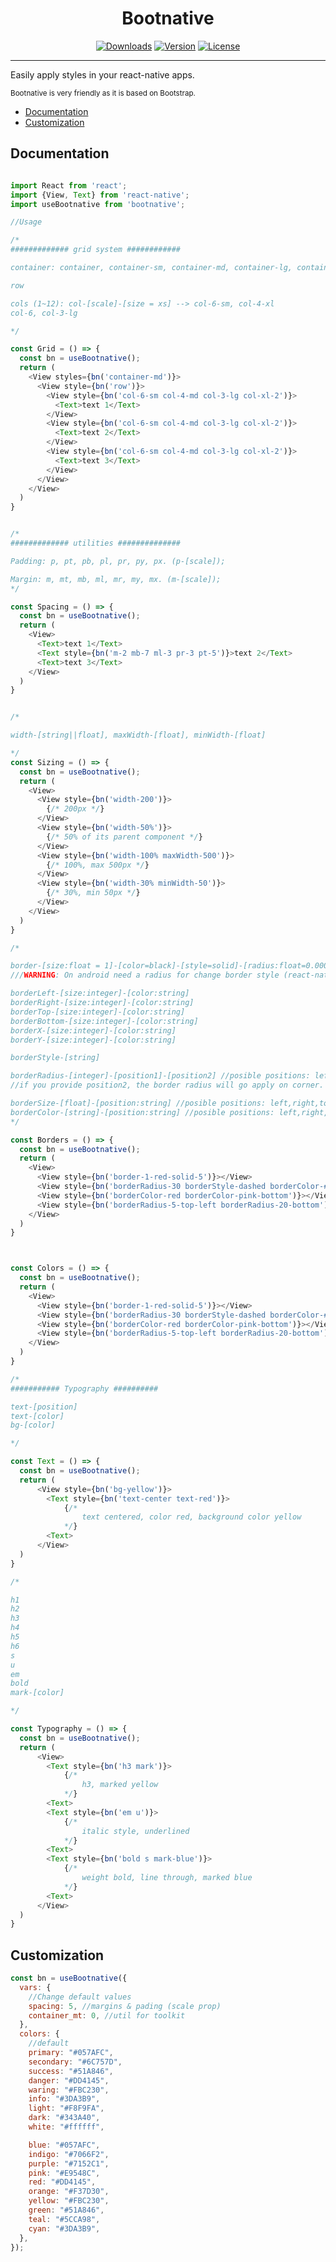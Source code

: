 <h1 align="center">Bootnative</h1>

<!-- <p align="center"><a href="https://vuejs.org" target="_blank" rel="noopener noreferrer"><img width="100" src="https://vuejs.org/images/logo.png" alt="Vue logo"></a></p> -->

<p align="center">
  <a href="https://npmcharts.com/compare/bootnative?minimal=true"><img src="https://img.shields.io/npm/dm/bootnative.svg?sanitize=true" alt="Downloads"></a>
  <a href="https://www.npmjs.com/package/bootnative"><img src="https://img.shields.io/npm/v/bootnative.svg?sanitize=true" alt="Version"></a>
  <a href="https://www.npmjs.com/package/bootnative"><img src="https://img.shields.io/npm/l/bootnative.svg?sanitize=true" alt="License"></a>
</p>
<hr/>

<p>Easily apply styles in your react-native apps.</p>

<p>
<small>Bootnative is very friendly as it is based on Bootstrap.</small>
</p>

<ul>
  <li><a href="#documentation">Documentation</a></li>
  <li><a href="#customization">Customization</a></li>
</ul>

<h2 id="documentation">Documentation</h2>

```javascript

import React from 'react';
import {View, Text} from 'react-native';
import useBootnative from 'bootnative';

//Usage

/*
############# grid system ############

container: container, container-sm, container-md, container-lg, container-fluid

row

cols (1~12): col-[scale]-[size = xs] --> col-6-sm, col-4-xl
col-6, col-3-lg

*/

const Grid = () => {
  const bn = useBootnative();
  return (
    <View styles={bn('container-md')}>
      <View style={bn('row')}>
        <View style={bn('col-6-sm col-4-md col-3-lg col-xl-2')}>
          <Text>text 1</Text>
        </View>
        <View style={bn('col-6-sm col-4-md col-3-lg col-xl-2')}>
          <Text>text 2</Text>
        </View>
        <View style={bn('col-6-sm col-4-md col-3-lg col-xl-2')}>
          <Text>text 3</Text>
        </View>
      </View>
    </View>
  )
}


/*
############# utilities ##############

Padding: p, pt, pb, pl, pr, py, px. (p-[scale]);

Margin: m, mt, mb, ml, mr, my, mx. (m-[scale]);
*/

const Spacing = () => {
  const bn = useBootnative();
  return (
    <View>
      <Text>text 1</Text>
      <Text style={bn('m-2 mb-7 ml-3 pr-3 pt-5')}>text 2</Text>
      <Text>text 3</Text>
    </View>
  )
}


/*

width-[string||float], maxWidth-[float], minWidth-[float]

*/
const Sizing = () => {
  const bn = useBootnative();
  return (
    <View>
      <View style={bn('width-200')}>
        {/* 200px */}
      </View>
      <View style={bn('width-50%')}>
        {/* 50% of its parent component */}
      </View>
      <View style={bn('width-100% maxWidth-500')}>
        {/* 100%, max 500px */}
      </View>
      <View style={bn('width-30% minWidth-50')}>
        {/* 30%, min 50px */}
      </View>
    </View>
  )
}

/*

border-[size:float = 1]-[color=black]-[style=solid]-[radius:float=0.0001]
///WARNING: On android need a radius for change border style (react-native bug)///

borderLeft-[size:integer]-[color:string]
borderRight-[size:integer]-[color:string]
borderTop-[size:integer]-[color:string]
borderBottom-[size:integer]-[color:string]
borderX-[size:integer]-[color:string]
borderY-[size:integer]-[color:string]

borderStyle-[string]

borderRadius-[integer]-[position1]-[position2] //posible positions: left,right,top,bottom
//if you provide position2, the border radius will go apply on corner.

borderSize-[float]-[position:string] //posible positions: left,right,top,bottom
borderColor-[string]-[position:string] //posible positions: left,right,top,bottom
*/

const Borders = () => {
  const bn = useBootnative();
  return (
    <View>
      <View style={bn('border-1-red-solid-5')}></View>
      <View style={bn('borderRadius-30 borderStyle-dashed borderColor-#000')}></View>
      <View style={bn('borderColor-red borderColor-pink-bottom')}></View>
      <View style={bn('borderRadius-5-top-left borderRadius-20-bottom')}></View>
    </View>
  )
}



const Colors = () => {
  const bn = useBootnative();
  return (
    <View>
      <View style={bn('border-1-red-solid-5')}></View>
      <View style={bn('borderRadius-30 borderStyle-dashed borderColor-#000')}></View>
      <View style={bn('borderColor-red borderColor-pink-bottom')}></View>
      <View style={bn('borderRadius-5-top-left borderRadius-20-bottom')}></View>
    </View>
  )
}

/*
########### Typography ##########

text-[position]
text-[color]
bg-[color]

*/

const Text = () => {
  const bn = useBootnative();
  return (
      <View style={bn('bg-yellow')}>
        <Text style={bn('text-center text-red')}>
            {/*
                text centered, color red, background color yellow
            */}
        <Text>
      </View>
  )
}

/*

h1
h2
h3
h4
h5
h6
s
u
em
bold
mark-[color]

*/

const Typography = () => {
  const bn = useBootnative();
  return (
      <View>
        <Text style={bn('h3 mark')}>
            {/*
                h3, marked yellow
            */}
        <Text>
        <Text style={bn('em u')}>
            {/*
                italic style, underlined
            */}
        <Text>
        <Text style={bn('bold s mark-blue')}>
            {/*
                weight bold, line through, marked blue
            */}
        <Text>
      </View>
  )
}
```

<h2 id="customization">Customization</h2>

```javascript
const bn = useBootnative({
  vars: {
    //Change default values
    spacing: 5, //margins & pading (scale prop)
    container_mt: 0, //util for toolkit
  },
  colors: {
    //default
    primary: "#057AFC",
    secondary: "#6C757D",
    success: "#51A846",
    danger: "#DD4145",
    waring: "#FBC230",
    info: "#3DA3B9",
    light: "#F8F9FA",
    dark: "#343A40",
    white: "#ffffff",

    blue: "#057AFC",
    indigo: "#7066F2",
    purple: "#7152C1",
    pink: "#E9548C",
    red: "#DD4145",
    orange: "#F37D30",
    yellow: "#FBC230",
    green: "#51A846",
    teal: "#5CCA98",
    cyan: "#3DA3B9",
  },
});
```
